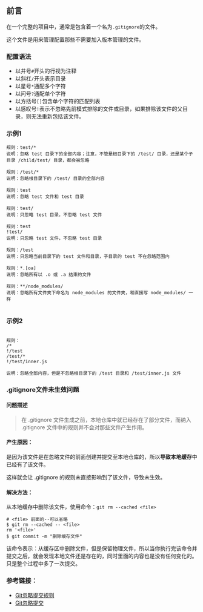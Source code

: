 ## 前言
在一个完整的项目中，通常是包含着一个名为`.gitignore`的文件。

这个文件是用来管理配置那些不需要加入版本管理的文件。

### 配置语法
* 以井号`#`开头的行视为注释
* 以斜杠`/`开头表示目录
* 以星号`*`通配多个字符
* 以问号`?`通配单个字符
* 以方括号`[]`包含单个字符的匹配列表
* 以感叹号`!`表示不忽略先前模式排除的文件或目录，如果排除该文件的父目录，则无法重新包括该文件。

### 示例1
```
规则：test/*
说明：忽略 test 目录下的全部内容；注意，不管是根目录下的 /test/ 目录，还是某个子目录 /child/test/ 目录，都会被忽略

规则：/test/*
说明：忽略根目录下的 /test/ 目录的全部内容

规则：test
说明：忽略 test 文件和 test 目录

规则：test/
说明：只忽略 test 目录，不忽略 test 文件

规则：test
!test/
说明：只忽略 test 文件，不忽略 test 目录

规则：/test
说明：只忽略当前目录下的 test 文件和目录，子目录的 test 不在忽略范围内

规则：*.[oa]
说明：忽略所有以 .o 或 .a 结束的文件

规则：**/node_modules/
说明：忽略所有文件夹下命名为 node_modules 的文件夹，和直接写 node_modules/ 一样


```

### 示例2
```

规则：
/*
!/test
/test/*
!/test/inner.js

说明：忽略全部内容，但是不忽略根目录下的 /test 目录和 /test/inner.js 文件
```

### .gitignore文件未生效问题
#### 问题描述
> 在 .gitignore 文件生成之前，本地仓库中就已经存在了部分文件，而纳入 .gitignore 文件中的规则并不会对那些文件产生作用。

#### 产生原因：

是因为该文件是在忽略文件的前面创建并提交至本地仓库的，所以**导致本地缓存**中已经有了该文件。

这样就会让 .gitignore 的规则未直接影响到了该文件，导致未生效。

#### 解决方法：
从本地缓存中删除该文件，使用命令：`git rm --cached <file>`
```
# <file> 前面的--可以省略
$ git rm --cached -- <file>
rm '<file>'
$ git commit -m "删除缓存文件"
```
该命令表示：从缓存区中删除文件，但是保留物理文件，所以当你执行完该命令并提交之后，就会发现本地文件还是存在的，同时里面的内容也是没有任何变化的。
只是整个过程中多了一次提交。


### 参考链接：
* [Git忽略提交规则](https://www.cnblogs.com/kevingrace/p/5690241.html)
* [Git忽略提交](https://www.cnblogs.com/youyoui/p/8337147.html)
